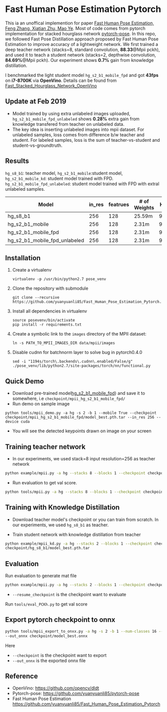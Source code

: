 # Fast Human Pose Estimation Pytorch

This ia an unoffical implemention for paper [Fast Human Pose Estimation, Feng Zhang, Xiatian Zhu, Mao Ye](https://arxiv.org/abs/1811.05419). 
Most of code comes from pytorch implementation for stacked hourglass network [pytorch-pose](https://github.com/bearpaw/pytorch-pose).
In this repo, we followed Fast Pose Distillation approach proposed by Fast Human Pose Estimation to improve accuracy of a lightweight network. We first trained a deep 
teacher network (stacks=8, standard convolution, **88.33**@Mpii pckh), and used it to teach a student network (stacks=2, depthwise convolution, **84.69%**@Mpii pckh).
Our experiment shows **0.7%** gain from knowledge distillation.

I benchmarked the light student model `hg_s2_b1_mobile_fpd` and got **43fps** on **i7-8700K** via **OpenVino**. Details can be found from [Fast_Stacked_Hourglass_Network_OpenVino](https://github.com/yuanyuanli85/Fast_Stacked_Hourglass_Network_OpenVino)

## Update at Feb 2019
* Model trained by using extra unlabeled images uploaded, `hg_s2_b1_mobile_fpd_unlabeled`  shows **0.28%** extra gain from knowledge transfered from teacher on unlabeled data. 
* The key idea is inserting unlabeled images into mpii dataset. For unlabeled samples, loss comes from difference b/w teacher and student. For labeled samples, loss is the sum of teacher-vs-student and student-vs-groundtruth.

## Results 
`hg_s8_b1`: teacher model, `hg_s2_b1_mobile`:student model, `hg_s2_b1_mobile_kd`: student model trained with FPD. `hg_s2_b1_mobile_fpd_unlabeled`: student model trained with FPD with extral unlabeled samples.

| Model|in_res |featrues| # of Weights |Head|Shoulder|	Elbow|	Wrist|	Hip	|Knee|	Ankle|	Mean| GFlops | Link|
| --- |---| ----|----------- | ----| ----| ---| ---| ---| ---| ---| ---|----| ----|
| hg_s8_b1|256|128|25.59m| 96.59| 95.35| 89.38| 84.15| 88.70| 83.98 |79.59| 88.33|28|[GoogleDrive](https://drive.google.com/open?id=1yzR8UwhklJTMMJEtjK10oyYG1tVRtkqi)
| hg_s2_b1_mobile|256|128|2.31m|95.80|  93.61| 85.50| 79.63| 86.13| 77.82| 73.62|  84.69|3.2|[GoogleDrive](https://drive.google.com/open?id=1FxTRhiw6_dS8X1jBBUw_bxHX6RoBJaJO)
| hg_s2_b1_mobile_fpd|256|128|2.31m| 95.67|94.07| 86.31| 79.68| 86.00| 79.67|75.51| 85.41|3.2|[GoogleDrive](https://drive.google.com/open?id=1zFoecNCc7alND8ODh8lg3UeRaB6_gY_V)
| hg_s2_b1_mobile_fpd_unlabeled|256|128|2.31m| 95.94|94.11| 87.18| 80.69| 87.03| 79.17|74.82| 85.69|3.2|[GoogleDrive](https://drive.google.com/open?id=1mSFD2cn8fMb1YQJPOjfU-RLVnYO1LoAl)


## Installation
1. Create a virtualenv
   ```
   virtualenv -p /usr/bin/python2.7 pose_venv
   ```
2. Clone the repository with submodule
    ```
    git clone --recursive https://github.com/yuanyuanli85/Fast_Human_Pose_Estimation_Pytorch.git
    ```
3. Install all dependencies in virtualenv
    ```
    source posevenv/bin/activate
    pip install -r requirements.txt
    ```
4. Create a symbolic link to the `images` directory of the MPII dataset:
   ```
   ln -s PATH_TO_MPII_IMAGES_DIR data/mpii/images
   ```

5. Disable cudnn for batchnorm layer to solve bug in pytorch0.4.0
    ```
    sed -i "1194s/torch\.backends\.cudnn\.enabled/False/g" ./pose_venv/lib/python2.7/site-packages/torch/nn/functional.py
    ```

## Quick Demo
* Download pre-trained model[hg_s2_b1_mobile_fpd](https://drive.google.com/open?id=1zFoecNCc7alND8ODh8lg3UeRaB6_gY_V)) and save it to somewhere, i.e `checkpoint/mpii_hg_s2_b1_mobile_fpd/`
* Run demo on sample image
```buildoutcfg
python tools/mpii_demo.py -a hg -s 2 -b 1 --mobile True --checkpoint checkpoint/mpii_hg_s2_b1_mobile_fpd/model_best.pth.tar --in_res 256 --device cuda 
```     
* You will see the detected keypoints drawn on image on your screen
    
    
## Training teacher network 
* In our experiments, we used stack=8 input resolution=256 as teacher network 
```sh
python example/mpii.py -a hg --stacks 8 --blocks 1 --checkpoint checkpoint/hg_s8_b1/ 
```
* Run evaluation to get val score.
```sh
python tools/mpii.py -a hg --stacks 8 --blocks 1 --checkpoint checkpoint/hg_s8_b1/preds_best.mat 
```

## Training with Knowledge Distillation 

* Download teacher model's checkpoint or you can train from scratch. In our experiments, we used `hg_s8_b1` as teacher.  

* Train student network with knowledge distillation from teacher 
```sh
python example/mpii_kd.py -a hg --stacks 2 --blocks 1 --checkpoint checkpoint/hg_s2_b1_mobile/ mobile=True --teacher_stack 8 --teacher_checkpoint 
checkpoint/hg_s8_b1/model_best.pth.tar  
```

## Evaluation

Run evaluation to generate mat file
```sh
python example/mpii.py -a hg --stacks 2 --blocks 1 --checkpoint checkpoint/hg_s2_b1/ --resume checkpoint/hg_s2_b1/model_best.pth.tar -e
```
* `--resume_checkpoint` is the checkpoint want to evaluate

Run `tools/eval_PCKh.py` to get val score 

## Export pytorch checkpoint to onnx 
```sh
python tools/mpii_export_to_onxx.py -a hg -s 2 -b 1 --num-classes 16 --mobile True --in_res 256  --checkpoint checkpoint/model_best.pth.tar 
--out_onnx checkpoint/model_best.onnx 
```
Here 
* `--checkpoint` is the checkpoint want to export 
* `--out_onnx` is the exported onnx file


## Reference 
* OpenVino: https://github.com/opencv/dldt
* Pytorch-pose: https://github.com/yuanyuanli85/pytorch-pose
* Fast Human Pose Estimation https://github.com/yuanyuanli85/Fast_Human_Pose_Estimation_Pytorch

